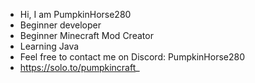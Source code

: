 - Hi, I am PumpkinHorse280
- Beginner developer
- Beginner Minecraft Mod Creator
- Learning Java
- Feel free to contact me on Discord: PumpkinHorse280
- https://solo.to/pumpkincraft_
